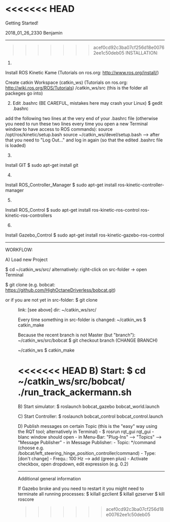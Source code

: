 <<<<<<< HEAD
=======
Getting Started!

2018_01_26_2330
Benjamin

------------------------------------

>>>>>>> acef0cd92c3ba07cf256d18e00762ee1c50deb05
INSTALLATION:

1)
Install ROS Kinetic Kame (Tutorials on ros.org: <http://www.ros.org/install/>)

Create catkin Workspace (catkin_ws) (Tutorials on ros.org: <http://wiki.ros.org/ROS/Tutorials>)
/catkin_ws/src
(this is the folder all packeges go into)


2) Edit .bashrc (BE CAREFUL, mistakes here may crash your Linux)
$ gedit .bashrc

add the following two lines at the very end of your .bashrc file (otherwise you need to run these two lines every time you open a new Terminal window to have access to ROS commands):
source /opt/ros/kinetic/setup.bash
source ~/catkin_ws/devel/setup.bash
--> after that you need to "Log Out..." and log in again (so that the edited .bashrc file is loaded)


3) 
Install GIT
$ sudo apt-get install git


4)
Install ROS_Controller_Manager
$ sudo apt-get install ros-kinetic-controller-manager

5)
Install ROS_Control
$ sudo apt-get install ros-kinetic-ros-control ros-kinetic-ros-controllers

6)
Install Gazebo_Control 
$ sudo apt-get install ros-kinetic-gazebo-ros-control


------------------------------------

WORKFLOW:

A) Load new Project

$ cd ~/catkin_ws/src/
alternatively:
right-click on src-folder -> open Terminal 

$ git clone <LINK from github.com of our project> (e.g. bobcat: https://github.com/HighOctaneDriverless/bobcat.git)

or if you are not yet in src-folder:
$ git clone <LINK> <dir> 
	link: [see above]
	dir: ~/catkin_ws/src/

Every time something in src-folder is changed:
~/catkin_ws $ catkin_make


Because the recent branch is not Master (but "branch"):
~/catkin_ws/src/bobcat $ git checkout branch
(CHANGE BRANCH)

~/catkin_ws $ catkin_make


<<<<<<< HEAD
B) Start:
$ cd ~/catkin_ws/src/bobcat/
./run_track_ackermann.sh
=======

B) Start simulator:
$ roslaunch bobcat_gazebo bobcat_world.launch

C) Start Controller:
$ roslaunch bobcat_control bobcat_control.launch

D) Publish messages on certain Topic (this is the "easy" way using the RQT tool; alternatively in Terminal)
	- $ rosrun rqt_gui rqt_gui
	- blanc window should open
	- in Menu-Bar: "Plug-Ins" --> "Topics" --> "Message Publisher"
	- in Message Publisher:
		- Topic: */command
			(choose e.g. /bobcat/left_steering_hinge_position_controller/command)
		- Type: [don't change]
		- Frequ.: 100 Hz
			--> add (green plus)
		- Activate checkbox, open dropdown, edit expression (e.g. 0.2)



--------------------------------------------------------------------------

Additional general information


If Gazebo broke and you need to restart it you might need to terminate all running processes:
$ killall gzclient
$ killall gzserver
$ kill roscore
>>>>>>> acef0cd92c3ba07cf256d18e00762ee1c50deb05
